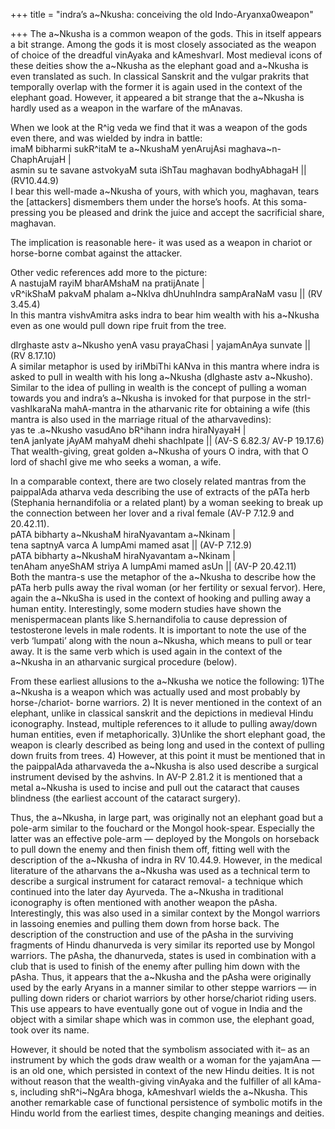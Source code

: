 +++
title = "indra’s a~Nkusha: conceiving the old Indo-Aryanxa0weapon"

+++
The a\~Nkusha is a common weapon of the gods. This in itself appears a
bit strange. Among the gods it is most closely associated as the weapon
of choice of the dreadful vinAyaka and kAmeshvarI. Most medieval icons
of these deities show the a\~Nkusha as the elephant goad and a\~Nkusha
is even translated as such. In classical Sanskrit and the vulgar
prakrits that temporally overlap with the former it is again used in the
context of the elephant goad. However, it appeared a bit strange that
the a\~Nkusha is hardly used as a weapon in the warfare of the mAnavas.

When we look at the R^ig veda we find that it was a weapon of the gods
even there, and was wielded by indra in battle:  
imaM bibharmi sukR^itaM te a\~NkushaM yenArujAsi maghava\~n-ChaphArujaH
|  
asmin su te savane astvokyaM suta iShTau maghavan bodhyAbhagaH ||
(RV10.44.9)  
I bear this well-made a\~Nkusha of yours, with which you, maghavan,
tears the \[attackers\] dismembers them under the horse’s hoofs. At this
soma-pressing you be pleased and drink the juice and accept the
sacrificial share, maghavan.

The implication is reasonable here- it was used as a weapon in chariot
or horse-borne combat against the attacker.

Other vedic references add more to the picture:  
A nastujaM rayiM bharAMshaM na pratijAnate |  
vR^ikShaM pakvaM phalam a\~NkIva dhUnuhIndra sampAraNaM vasu || (RV
3.45.4)  
In this mantra vishvAmitra asks indra to bear him wealth with his
a\~Nkusha even as one would pull down ripe fruit from the tree.

dIrghaste astv a\~Nkusho yenA vasu prayaChasi | yajamAnAya sunvate ||
(RV 8.17.10)  
A similar metaphor is used by iriMbiThi kANva in this mantra where indra
is asked to pull in wealth with his long a\~Nkusha (dIghaste astv
a\~Nkusho). Similar to the idea of pulling in wealth is the concept of
pulling a woman towards you and indra’s a\~Nkusha is invoked for that
purpose in the strI-vashIkaraNa mahA-mantra in the atharvanic rite for
obtaining a wife (this mantra is also used in the marriage ritual of the
atharvavedins):  
yas te .a\~Nkusho vasudAno bR^ihann indra hiraNyayaH |  
tenA janIyate jAyAM mahyaM dhehi shachIpate || (AV-S 6.82.3/ AV-P
19.17.6)  
That wealth-giving, great golden a\~Nkusha of yours O indra, with that O
lord of shachI give me who seeks a woman, a wife.

In a comparable context, there are two closely related mantras from the
paippalAda atharva veda describing the use of extracts of the pATa herb
(Stephania hernandifolia or a related plant) by a woman seeking to break
up the connection between her lover and a rival female (AV-P 7.12.9 and
20.42.11).  
pATA bibharty a\~NkushaM hiraNyavantam a\~Nkinam |  
tena saptnyA varca A lumpAmi mamed asat || (AV-P 7.12.9)  
pATA bibharty a\~NkushaM hiraNyavantam a\~Nkinam |  
tenAham anyeShAM striya A lumpAmi mamed asUn || (AV-P 20.42.11)  
Both the mantra-s use the metaphor of the a\~Nkusha to describe how the
pATa herb pulls away the rival woman (or her fertility or sexual
fervor). Here, again the a\~NkuSha is used in the context of hooking and
pulling away a human entity. Interestingly, some modern studies have
shown the menispermacean plants like S.hernandifolia to cause depression
of testosterone levels in male rodents. It is important to note the use
of the verb ‘lumpati’ along with the noun a\~Nkusha, which means to pull
or tear away. It is the same verb which is used again in the context of
the a\~Nkusha in an atharvanic surgical procedure (below).

From these earliest allusions to the a\~Nkusha we notice the following:
1)The a\~Nkusha is a weapon which was actually used and most probably by
horse-/chariot- borne warriors. 2) It is never mentioned in the context
of an elephant, unlike in classical sanskrit and the depictions in
medieval Hindu iconography. Instead, multiple references to it allude to
pulling away/down human entities, even if metaphorically. 3)Unlike the
short elephant goad, the weapon is clearly described as being long and
used in the context of pulling down fruits from trees. 4) However, at
this point it must be mentioned that in the paippalAda atharvaveda the
a\~Nkusha is also used describe a surgical instrument devised by the
ashvins. In AV-P 2.81.2 it is mentioned that a metal a\~Nkusha is used
to incise and pull out the cataract that causes blindness (the earliest
account of the cataract surgery).

Thus, the a\~Nkusha, in large part, was originally not an elephant goad
but a pole-arm similar to the fouchard or the Mongol hook-spear.
Especially the latter was an effective pole-arm — deployed by the
Mongols on horseback to pull down the enemy and then finish them off,
fitting well with the description of the a\~Nkusha of indra in RV
10.44.9. However, in the medical literature of the atharvans the
a\~Nkusha was used as a technical term to describe a surgical instrument
for cataract removal- a technique which continued into the later day
Ayurveda. The a\~Nkusha in traditional iconography is often mentioned
with another weapon the pAsha. Interestingly, this was also used in a
similar context by the Mongol warriors in lassoing enemies and pulling
them down from horse back. The description of the construction and use
of the pAsha in the surviving fragments of Hindu dhanurveda is very
similar its reported use by Mongol warriors. The pAsha, the dhanurveda,
states is used in combination with a club that is used to finish of the
enemy after pulling him down with the pAsha. Thus, it appears that the
a\~Nkusha and the pAsha were originally used by the early Aryans in a
manner similar to other steppe warriors — in pulling down riders or
chariot warriors by other horse/chariot riding users. This use appears
to have eventually gone out of vogue in India and the object with a
similar shape which was in common use, the elephant goad, took over its
name.

However, it should be noted that the symbolism associated with it– as an
instrument by which the gods draw wealth or a woman for the yajamAna —
is an old one, which persisted in context of the new Hindu deities. It
is not without reason that the wealth-giving vinAyaka and the fulfiller
of all kAma-s, including shR^i\~NgAra bhoga, kAmeshvarI wields the
a\~Nkusha. This another remarkable case of functional persistence of
symbolic motifs in the Hindu world from the earliest times, despite
changing meanings and deities.
